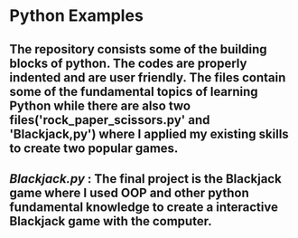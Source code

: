 ﻿# Python Examples 
 ## The repository consists some of the building blocks of python. The codes are properly indented and are user friendly. The files contain some of the fundamental topics of learning Python while there are also two files('rock_paper_scissors.py' and 'Blackjack,py') where I applied my existing skills to create two popular games. 
 
## *_Blackjack.py_* : The final project is the Blackjack game where I used OOP and other python fundamental knowledge to create a interactive Blackjack game with the computer.
